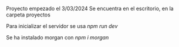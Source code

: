 Proyecto empezado el 3/03/2024
Se encuentra en el escritorio, en la carpeta proyectos

Para inicializar el servidor se usa *npm run dev*

Se ha instalado morgan con *npm i morgan*